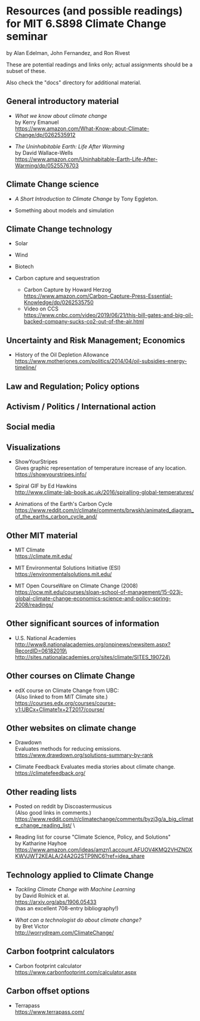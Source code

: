 # Resources (and possible readings) for MIT 6.S898 Climate Change seminar

by Alan Edelman, John Fernandez, and Ron Rivest

These are potential readings and links only; actual assignments should be a 
subset of these.

Also check the "docs" directory for additional material.

## General introductory material

* _What we know about climate change_\
  by Kerry Emanuel\
  https://www.amazon.com/What-Know-about-Climate-Change/dp/0262535912

* _The Uninhabitable Earth: Life After Warming_\
  by David Wallace-Wells\
  https://www.amazon.com/Uninhabitable-Earth-Life-After-Warming/dp/0525576703

## Climate Change science

* _A Short Introduction to Climate Change_ by Tony Eggleton.

* Something about models and simulation

## Climate Change technology

* Solar

* Wind

* Biotech

* Carbon capture and sequestration
  * Carbon Capture by Howard Herzog\
    https://www.amazon.com/Carbon-Capture-Press-Essential-Knowledge/dp/0262535750
  * Video on CCS\
    https://www.cnbc.com/video/2019/06/21/this-bill-gates-and-big-oil-backed-company-sucks-co2-out-of-the-air.html

## Uncertainty and Risk Management; Economics

* History of the Oil Depletion Allowance\
  https://www.motherjones.com/politics/2014/04/oil-subsidies-energy-timeline/
     
## Law and Regulation; Policy options 
     
## Activism / Politics / International action

## Social media


## Visualizations

* ShowYourStripes\
  Gives graphic representation of temperature increase of any location.\
  https://showyourstripes.info/

* Spiral GIF by Ed Hawkins\
  http://www.climate-lab-book.ac.uk/2016/spiralling-global-temperatures/
  
* Animations of the Earth's Carbon Cycle\
  https://www.reddit.com/r/climate/comments/brwskh/animated_diagram_of_the_earths_carbon_cycle_and/
  
## Other MIT material

* MIT Climate\
  https://climate.mit.edu/
  
* MIT Environmental Solutions Initiative (ESI)\
  https://environmentalsolutions.mit.edu/
  
* MIT Open CourseWare on Climate Change (2008)\
  https://ocw.mit.edu/courses/sloan-school-of-management/15-023j-global-climate-change-economics-science-and-policy-spring-2008/readings/
  
## Other significant sources of information 

* U.S. National Academies\
  http://www8.nationalacademies.org/onpinews/newsitem.aspx?RecordID=06182019\
  http://sites.nationalacademies.org/sites/climate/SITES_190724\

## Other courses on Climate Change

* edX course on Climate Change from UBC:\
  (Also linked to from MIT Climate site.)\
  https://courses.edx.org/courses/course-v1:UBCx+Climate1x+2T2017/course/
  
## Other websites on climate change

* Drawdown\
  Evaluates methods for reducing emissions.\
  https://www.drawdown.org/solutions-summary-by-rank
  
* Climate Feedback
  Evaluates media stories about climate change.\
  https://climatefeedback.org/
  
## Other reading lists  

* Posted on reddit by Discoastermusicus\
  (Also good links in comments.)
  https://www.reddit.com/r/climatechange/comments/byzj3g/a_big_climate_change_reading_list/ \
  
* Reading list for course "Climate Science, Policy, and Solutions"\
  by Katharine Hayhoe\
  https://www.amazon.com/ideas/amzn1.account.AFUOV4KMQ2VHZNDXKWVJWT2KEALA/24A2G2STP9NC6?ref=idea_share
  
## Technology applied to Climate Change

* _Tackling Climate Change with Machine Learning_\
  by David Rolnick et al.\
  https://arxiv.org/abs/1906.05433 \
  (has an excellent 708-entry bibliography!)
  
* _What can a technologist do about climate change?_\
  by Bret Victor\
  http://worrydream.com/ClimateChange/  
  
## Carbon footprint calculators

* Carbon footprint calculator\
  https://www.carbonfootprint.com/calculator.aspx
  
## Carbon offset options

* Terrapass\
  https://www.terrapass.com/

